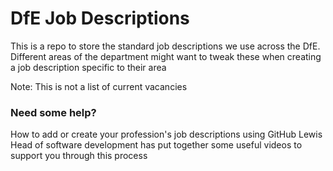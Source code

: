 # DfE Job Descriptions

This is a repo to store the standard job descriptions we use across the DfE. Different areas of the department might want to tweak these when creating a job description specific to their area

Note: This is not a list of current vacancies

### Need some help?
How to add or create your profession's job descriptions using GitHub
Lewis Head of software development has put together some useful videos to support you through this process
